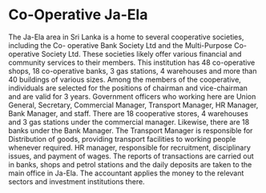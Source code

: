 # Co-Operative Ja-Ela
 The Ja-Ela area in Sri Lanka is a home to several cooperative societies, including the Co- operative Bank Society Ltd and the Multi-Purpose Co-operative Society Ltd. These societies likely offer various financial and community services to their members. This institution has 48 co-operative shops, 18 co-operative banks, 3 gas stations, 4 warehouses and more than 40 buildings of various sizes. Among the members of the cooperative, individuals are selected for the positions of chairman and vice-chairman and are valid for 3 years. Government officers who working here are Union General, Secretary, Commercial Manager, Transport Manager, HR Manager, Bank Manager, and staff. There are 18 cooperative stores, 4 warehouses and 3 gas stations under the commercial manager. Likewise, there are 18 banks under the Bank Manager. The Transport Manager is responsible for Distribution of goods, providing transport facilities to working people whenever required. HR manager, responsible for recruitment, disciplinary issues, and payment of wages. The reports of transactions are carried out in banks, shops and petrol stations and the daily deposits are taken to the main office in Ja-Ela. The accountant applies the money to the relevant sectors and investment institutions there.

